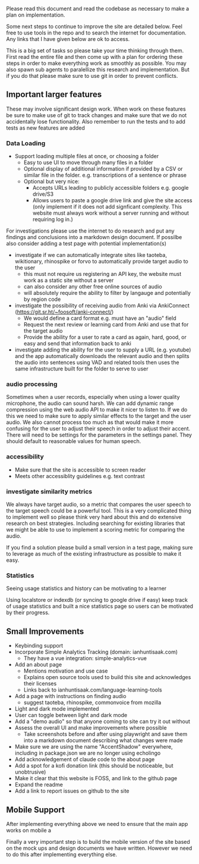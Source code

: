 Please read this document and read the codebase as necessary to make a plan on implementation.

Some next steps to continue to improve the site are detailed below. Feel free to use tools in the repo and to search the internet for documentation. Any links that I have given below are ok to access.

This is a big set of tasks so please take your time thinking through them. First read the entire file and then come up with a plan for ordering these steps in order to make everything work as smoothly as possible. You may also spawn sub agents to paralellize this research and implementation. But if you do that please make sure to use git in order to prevent conflicts.

## Important larger features

These may involve significant design work. When work on these features be sure to make use of git to track changes and make sure that we do not accidentally lose functionality. Also remember to run the tests and to add tests as new features are added

### Data Loading

- Support loading multiple files at once, or choosing a folder
  - Easy to use UI to move through many files in a folder
  - Optional display of additional information if provided by a CSV or similar file in the folder. e.g. transcriptions of a sentence or phrase
  - Optional but very nice:
    - Accepts URLs leading to publicly accessible folders e.g. google drive/S3
    - Allows users to paste a google drive link and give the site access (only implement if it does not add signficant complexity. This website must always work without a server running and without requiring log in.)

For investigations please use the internet to do research and put any findings and conclusions into a markdown design document. If possilbe also consider adding a test page with potential implementation(s)

- investigate if we can automatically integrate sites like taoteba, wikitionary, rhinospike or forvo to automatically provide target audio to the user
  - this must not require us registering an API key, the website must work as a static site without a server
  - can also consider any other free online sources of audio
  - will absolutely require the ability to filter by langauge and potentially by region code
- investigate the possibility of receiving audio from Anki via AnkiConnect (<https://git.sr.ht/~foosoft/anki-connect/>)
  - We would define a card format e.g. must have an "audio" field
  - Request the next review or learning card from Anki and use that for the target audio
  - Provide the ability for a user to rate a card as again, hard, good, or easy and send that information back to anki
- investigate adding the ability for the user to supply a URL (e.g. youtube) and the app automatically downloads the relevant audio and then splits the audio into sentences using VAD and related tools then uses the same infrastructure built for the folder to serve to user

### audio processing

Sometimes when a user records, especially when using a lower quality microphone, the audio can sound harsh. We can add dynamic range compression using the web audio API to make it nicer to listen to. If we do this we need to make sure to apply similar effects to the target and the user audio. We also cannot process too much as that would make it more confusing for the user to adjust their speech in order to adjust their accent. There will need to be settings for the parameters in the settings panel. They should default to reasonable values for human speech.

### accessibility

- Make sure that the site is accessible to screen reader
- Meets other accessiblity guidelines e.g. text contrast

### investigate similarity metrics

We always have target audio, so a metric that compares the user speech to the target speech could be a powerful tool. This is a very complicated thing to implement well so please think very hard about this and do extensive research on best strategies. Including searching for existing libraries that we might be able to use to implement a scoring metric for comparing the audio.

If you find a solution please build a small version in a test page, making sure to leverage as much of the existing infrastructure as possible to make it easy.

### Statistics

Seeing usage statistics and history can be motivating to a learner

Using localstore or indexdb (or syncing to google drive if easy) keep track of usage statistics and built a nice statistics page so users can be motivated by their progress.

## Small Improvements

- Keybinding support
- Incorporate Simple Analytics Tracking (domain: ianhuntisaak.com)
  - They have a vue integration: simple-analytics-vue
- Add an about page
  - Mentions motivation and use case
  - Explains open source tools used to build this site and acknowledges their licenses
  - Links back to ianhuntisaak.com/language-learning-tools
- Add a page with instructions on finding audio
  - suggest taoteba, rhinospike, commonvoice from mozilla
- Light and dark mode implemented
- User can toggle between light and dark mode
- Add a "demo audio" so that anyone coming to site can try it out without
- Assess the overall UI and make improvements where possible
  - Take screenshots before and after using playwright and save them into a markdown document describing what changes were made
- Make sure we are using the name "AccentShadow" everywhere, including in package.json we are no longer using echolingo
- Add acknowledgement of claude code to the about page
- Add a spot for a kofi donation link (this should be noticeable, but unobtrusive)
- Make it clear that this website is FOSS, and link to the github page
- Expand the readme
- Add a link to report issues on github to the site

## Mobile Support

After implementing everything above we need to ensure that the main app works on mobile                     a

Finally a very important step is to build the mobile version of the site based on the mock ups and design documents we have written. However we need to do this after implementing everything else.
